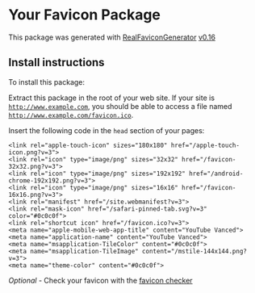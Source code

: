 # Your Favicon Package

This package was generated with [RealFaviconGenerator](https://realfavicongenerator.net/) [v0.16](https://realfavicongenerator.net/change_log#v0.16)

## Install instructions

To install this package:

Extract this package in the root of your web site. If your site is <code>http://www.example.com</code>, you should be able to access a file named <code>http://www.example.com/favicon.ico</code>.

Insert the following code in the `head` section of your pages:

    <link rel="apple-touch-icon" sizes="180x180" href="/apple-touch-icon.png?v=3">
    <link rel="icon" type="image/png" sizes="32x32" href="/favicon-32x32.png?v=3">
    <link rel="icon" type="image/png" sizes="192x192" href="/android-chrome-192x192.png?v=3">
    <link rel="icon" type="image/png" sizes="16x16" href="/favicon-16x16.png?v=3">
    <link rel="manifest" href="/site.webmanifest?v=3">
    <link rel="mask-icon" href="/safari-pinned-tab.svg?v=3" color="#0c0c0f">
    <link rel="shortcut icon" href="/favicon.ico?v=3">
    <meta name="apple-mobile-web-app-title" content="YouTube Vanced">
    <meta name="application-name" content="YouTube Vanced">
    <meta name="msapplication-TileColor" content="#0c0c0f">
    <meta name="msapplication-TileImage" content="/mstile-144x144.png?v=3">
    <meta name="theme-color" content="#0c0c0f">

*Optional* - Check your favicon with the [favicon checker](https://realfavicongenerator.net/favicon_checker)
